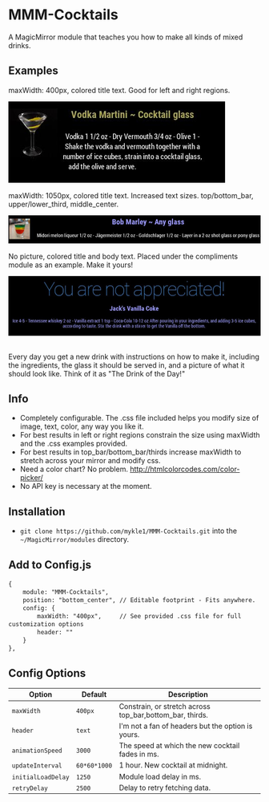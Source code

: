 # MMM-Cocktails
A MagicMirror module that teaches you how to make all kinds of mixed drinks.

## Examples

maxWidth: 400px, colored title text. Good for left and right regions.

![](pic.JPG)

maxWidth: 1050px, colored title text. Increased text sizes. top/bottom_bar, upper/lower_third, middle_center.

![](stretch.JPG)

No picture, colored title and body text. Placed under the compliments module as an example. Make it yours!

![](nopic.jpg)

##
Every day you get a new drink with instructions on how to make it, including the ingredients, the glass it should be served in, and a picture of what it should look like. Think of it as "The Drink of the Day!"

## Info

* Completely configurable. The .css file included helps you modify size of image, text, color, any way you like it.
* For best results in left or right regions constrain the size using maxWidth and the .css examples provided.
* For best results in top_bar/bottom_bar/thirds increase maxWidth to stretch across your mirror and modify css.
* Need a color chart? No problem. http://htmlcolorcodes.com/color-picker/
* No API key is necessary at the moment.

## Installation

* `git clone https://github.com/mykle1/MMM-Cocktails.git` into the `~/MagicMirror/modules` directory.

## Add to Config.js

    {
        module: "MMM-Cocktails",
        position: "bottom_center", // Editable footprint - Fits anywhere.
        config: {
            maxWidth: "400px",     // See provided .css file for full customization options
            header: ""
        }
    },

## Config Options

| **Option** | **Default** | **Description** |
| --- | --- | --- |
| `maxWidth` | `400px` | Constrain, or stretch across top_bar,bottom_bar, thirds. |
| `header` | `text` | I'm not a fan of headers but the option is yours. |
| `animationSpeed` | `3000` | The speed at which the new cocktail fades in ms. |
| `updateInterval` | `60*60*1000` | 1 hour. New cocktail at midnight. |
| `initialLoadDelay` | `1250` | Module load delay in ms. |
| `retryDelay` | `2500`  |Delay to retry fetching data. |
